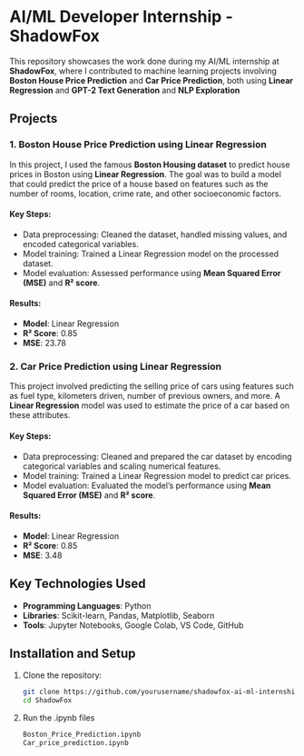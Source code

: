 # AI/ML Developer Internship - ShadowFox

This repository showcases the work done during my AI/ML internship at **ShadowFox**, where I contributed to machine learning projects involving **Boston House Price Prediction** and **Car Price Prediction**, both using **Linear Regression** and **GPT-2 Text Generation** and **NLP Exploration**

## Projects

### 1. Boston House Price Prediction using Linear Regression

In this project, I used the famous **Boston Housing dataset** to predict house prices in Boston using **Linear Regression**. The goal was to build a model that could predict the price of a house based on features such as the number of rooms, location, crime rate, and other socioeconomic factors.

#### Key Steps:
- Data preprocessing: Cleaned the dataset, handled missing values, and encoded categorical variables.
- Model training: Trained a Linear Regression model on the processed dataset.
- Model evaluation: Assessed performance using **Mean Squared Error (MSE)** and **R² score**.

#### Results:
- **Model**: Linear Regression
- **R² Score**: 0.85
- **MSE**: 23.78

### 2. Car Price Prediction using Linear Regression

This project involved predicting the selling price of cars using features such as fuel type, kilometers driven, number of previous owners, and more. A **Linear Regression** model was used to estimate the price of a car based on these attributes.

#### Key Steps:
- Data preprocessing: Cleaned and prepared the car dataset by encoding categorical variables and scaling numerical features.
- Model training: Trained a Linear Regression model to predict car prices.
- Model evaluation: Evaluated the model’s performance using **Mean Squared Error (MSE)** and **R² score**.

#### Results:
- **Model**: Linear Regression
- **R² Score**: 0.85
- **MSE**: 3.48

## Key Technologies Used
- **Programming Languages**: Python
- **Libraries**: Scikit-learn, Pandas, Matplotlib, Seaborn
- **Tools**: Jupyter Notebooks, Google Colab, VS Code, GitHub

## Installation and Setup

1. Clone the repository:
   ```bash
   git clone https://github.com/yourusername/shadowfox-ai-ml-internship.git
   cd ShadowFox

2. Run the .ipynb files
   ```bash
   Boston_Price_Prediction.ipynb
   Car_price_prediction.ipynb
